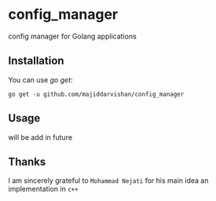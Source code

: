 # config_manager
config manager for Golang applications

## Installation

You can use _go get_:

    go get -u github.com/majiddarvishan/config_manager

## Usage

will be add in future

## Thanks

I am sincerely grateful to `Mohammad Nejati` for his main idea an implementation in `c++`

